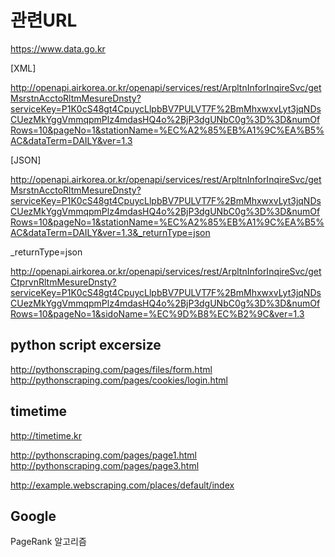 # 관련URL

<https://www.data.go.kr>

[XML]

<http://openapi.airkorea.or.kr/openapi/services/rest/ArpltnInforInqireSvc/getMsrstnAcctoRltmMesureDnsty?serviceKey=P1K0cS48gt4CpuycLlpbBV7PULVT7F%2BmMhxwxvLyt3jqNDsCUezMkYggVmmqpmPlz4mdasHQ4o%2BjP3dgUNbC0g%3D%3D&numOfRows=10&pageNo=1&stationName=%EC%A2%85%EB%A1%9C%EA%B5%AC&dataTerm=DAILY&ver=1.3>

[JSON]

<http://openapi.airkorea.or.kr/openapi/services/rest/ArpltnInforInqireSvc/getMsrstnAcctoRltmMesureDnsty?serviceKey=P1K0cS48gt4CpuycLlpbBV7PULVT7F%2BmMhxwxvLyt3jqNDsCUezMkYggVmmqpmPlz4mdasHQ4o%2BjP3dgUNbC0g%3D%3D&numOfRows=10&pageNo=1&stationName=%EC%A2%85%EB%A1%9C%EA%B5%AC&dataTerm=DAILY&ver=1.3&_returnType=json>

_returnType=json

<http://openapi.airkorea.or.kr/openapi/services/rest/ArpltnInforInqireSvc/getCtprvnRltmMesureDnsty?serviceKey=P1K0cS48gt4CpuycLlpbBV7PULVT7F%2BmMhxwxvLyt3jqNDsCUezMkYggVmmqpmPlz4mdasHQ4o%2BjP3dgUNbC0g%3D%3D&numOfRows=10&pageNo=1&sidoName=%EC%9D%B8%EC%B2%9C&ver=1.3>

## python script excersize
<http://pythonscraping.com/pages/files/form.html>
<http://pythonscraping.com/pages/cookies/login.html>

## timetime

<http://timetime.kr>

<http://pythonscraping.com/pages/page1.html>
<http://pythonscraping.com/pages/page3.html>

<http://example.webscraping.com/places/default/index>

## Google
PageRank 알고리즘
